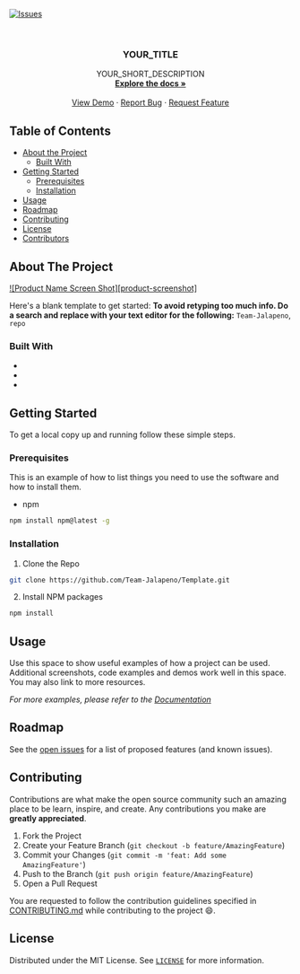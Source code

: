 [![Issues][issues-shield]][issues-url]

<!-- PROJECT LOGO -->
<br />
<p align="center">
  <!-- <a href="https://github.com/Team-Jalapeno/Template">
    <img src="https://project-logo.png" alt="Logo" width="80">
  </a> -->

  <h3 align="center">YOUR_TITLE</h3>

  <p align="center">
    YOUR_SHORT_DESCRIPTION
    <br />
    <a href="https://github.com/Team-Jalapeno/Template"><strong>Explore the docs »</strong></a>
    <br />
    <br />
    <a href="https://github.com/Team-Jalapeno/Template">View Demo</a>
    ·
    <a href="https://github.com/Team-Jalapeno/Template/issues">Report Bug</a>
    ·
    <a href="https://github.com/Team-Jalapeno/Template/issues">Request Feature</a>
  </p>
</p>



<!-- TABLE OF CONTENTS -->
## Table of Contents

* [About the Project](#about-the-project)
  * [Built With](#built-with)
* [Getting Started](#getting-started)
  * [Prerequisites](#prerequisites)
  * [Installation](#installation)
* [Usage](#usage)
* [Roadmap](#roadmap)
* [Contributing](#contributing)
* [License](#license)
* [Contributors](#contributors-)



<!-- ABOUT THE PROJECT -->
## About The Project

[![Product Name Screen Shot][product-screenshot]](https://example.com)

Here's a blank template to get started:
**To avoid retyping too much info. Do a search and replace with your text editor for the following:**
`Team-Jalapeno`, `repo`


### Built With

* []()
* []()
* []()



<!-- GETTING STARTED -->
## Getting Started

To get a local copy up and running follow these simple steps.

### Prerequisites

This is an example of how to list things you need to use the software and how to install them.
* npm
```sh
npm install npm@latest -g
```

### Installation
 
1. Clone the Repo
```sh
git clone https://github.com/Team-Jalapeno/Template.git
```
2. Install NPM packages
```sh
npm install
```



<!-- USAGE EXAMPLES -->
## Usage

Use this space to show useful examples of how a project can be used. Additional screenshots, code examples and demos work well in this space. You may also link to more resources.

_For more examples, please refer to the [Documentation](https://example.com)_



<!-- ROADMAP -->
## Roadmap

See the [open issues](https://github.com/Team-Jalapeno/Template/issues) for a list of proposed features (and known issues).



<!-- CONTRIBUTING -->
## Contributing

Contributions are what make the open source community such an amazing place to be learn, inspire, and create. Any contributions you make are **greatly appreciated**.

1. Fork the Project
2. Create your Feature Branch (`git checkout -b feature/AmazingFeature`)
3. Commit your Changes (`git commit -m 'feat: Add some AmazingFeature'`)
4. Push to the Branch (`git push origin feature/AmazingFeature`)
5. Open a Pull Request

You are requested to follow the contribution guidelines specified in [CONTRIBUTING.md](./CONTRIBUTING.md) while contributing to the project :smile:.

<!-- LICENSE -->
## License

Distributed under the MIT License. See [`LICENSE`](./LICENSE) for more information.




<!-- MARKDOWN LINKS & IMAGES -->
<!-- https://www.markdownguide.org/basic-syntax/#reference-style-links -->
[Team-Jalapeno-url]: https://Team-Jalapeno.github.io
[issues-shield]: https://img.shields.io/github/issues/othneildrew/Best-README-Template.svg?style=flat-square
[issues-url]: https://github.com/Team-Jalapeno/Template/issues
